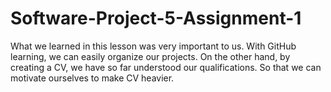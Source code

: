 # Software-Project-5-Assignment-1

What we learned in this lesson was very important to us. With GitHub learning, we can easily organize our projects. On the other hand, by creating a CV, we have so far understood our qualifications. So that we can motivate ourselves to make CV heavier.

